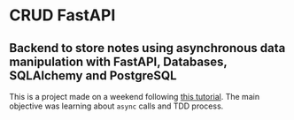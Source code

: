 # CRUD FastAPI
## Backend to store notes using asynchronous data manipulation with FastAPI, Databases, SQLAlchemy and PostgreSQL

This is a project made on a weekend following [this tutorial](https://testdriven.io/blog/fastapi-crud/). The main objective was learning about `async` calls and TDD process.




